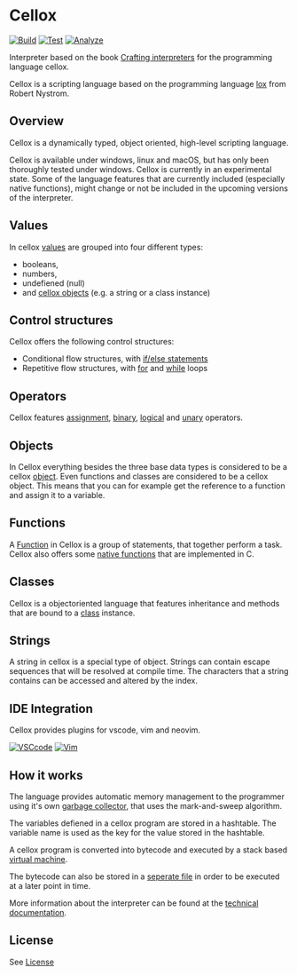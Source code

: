 # Cellox

[![Build](https://github.com/FrederikTobner/Cellox/actions/workflows/build_interpreter.yml/badge.svg)](https://github.com/FrederikTobner/Cellox/actions/workflows/build_interpreter.yml)
[![Test](https://github.com/FrederikTobner/Cellox/actions/workflows/tests.yml/badge.svg)](https://github.com/FrederikTobner/Cellox/actions/workflows/tests.yml)
[![Analyze](https://github.com/FrederikTobner/Cellox/actions/workflows/codeql.yml/badge.svg)](https://github.com/FrederikTobner/Cellox/actions/workflows/codeql.yml)

Interpreter based on the book [Crafting interpreters](https://craftinginterpreters.com/contents.html) for the programming language cellox.

Cellox is a scripting language based on the programming language [lox](https://craftinginterpreters.com/the-lox-language.html) from Robert Nystrom.

## Overview

Cellox is a dynamically typed, object oriented, high-level scripting language.

Cellox is available under windows, linux and macOS, but has only been thoroughly tested under windows.
Cellox is currently in an experimental state. Some of the language features that are currently included (especially native functions), might change or not be included in the upcoming versions of the interpreter.

## Values

In cellox [values](https://github.com/FrederikTobner/Cellox/wiki/Values) are grouped into four different types:

* booleans,
* numbers,
* undefiened (null)
* and [cellox objects](https://github.com/FrederikTobner/Cellox#objects) (e.g. a string or a class instance)

## Control structures

Cellox offers the following control structures:

* Conditional flow structures, with [if/else statements](https://github.com/FrederikTobner/Cellox/wiki/if-else-statements)
* Repetitive flow structures, with [for](https://github.com/FrederikTobner/Cellox/wiki/For) and [while](https://github.com/FrederikTobner/Cellox/wiki/While) loops

## Operators

Cellox features [assignment](https://github.com/FrederikTobner/Cellox/wiki/Operators#assignment-operators), [binary](https://github.com/FrederikTobner/Cellox/wiki/Operators#binary-operators), [logical](https://github.com/FrederikTobner/Cellox/wiki/Operators#logical-operators) and [unary](https://github.com/FrederikTobner/Cellox/wiki/Operators#unary-operators) operators.

## Objects

In Cellox everything besides the three base data types is considered to be a cellox [object](https://github.com/FrederikTobner/Cellox/wiki/Objects).
Even functions and classes are considered to be a cellox object.
This means that you can for example get the reference to a function and assign it to a variable.

## Functions

A [Function](https://github.com/FrederikTobner/Cellox/wiki/Functions) in Cellox is a group of statements, that together perform a task.
Cellox also offers some [native functions](https://github.com/FrederikTobner/Cellox/wiki/Native-Functions) that are implemented in C.

## Classes

Cellox is a objectoriented language that features inheritance and methods that are bound to a [class](https://github.com/FrederikTobner/Cellox/wiki/Classes) instance.

## Strings

A string in cellox is a special type of object.
Strings can contain escape sequences that will be resolved at compile time.
The characters that a string contains can be accessed and altered by the index.

## IDE Integration

Cellox provides plugins for vscode, vim and neovim.

[![VSCcode](https://github-readme-stats.vercel.app/api/pin/?username=FrederikTobner&repo=vscode-cellox&theme=dark)](https://github.com/FrederikTobner/vscode-cellox)
[![Vim](https://github-readme-stats.vercel.app/api/pin/?username=FrederikTobner&repo=cellox.vim&theme=dark)](https://github.com/FrederikTobner/cellox.vim)
<!--[![IntelliJ](https://github-readme-stats.vercel.app/api/pin/?username=FrederikTobner&repo=IntelliJ-Cellox&theme=dark)](https://github.com/FrederikTobner/IntelliJ-Cellox) -->

## How it works

The language provides automatic memory management to the programmer using it's own [garbage collector](https://github.com/FrederikTobner/Cellox/wiki/Garbage-Collector), that uses the mark-and-sweep algorithm.

The variables defiened in a cellox program are stored in a hashtable. The variable name is used as the key for the value stored in the hashtable.

A cellox program is converted into bytecode and executed by a stack based [virtual machine](https://github.com/FrederikTobner/Cellox/wiki/Virtual-Machine).

The bytecode can also be stored in a [seperate file](https://github.com/FrederikTobner/Cellox/wiki/Chunk-Files) in order to be executed at a later point in time.

More information about the interpreter can be found at the [technical documentation](https://frederiktobner.github.io/Cellox/).

## License

See [License](LICENSE)
